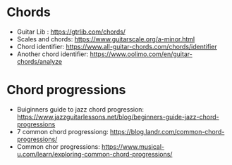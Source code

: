 # Chords
- Guitar Lib : https://gtrlib.com/chords/
- Scales and chords: https://www.guitarscale.org/a-minor.html
- Chord identifier: https://www.all-guitar-chords.com/chords/identifier
- Another chord identifier: https://www.oolimo.com/en/guitar-chords/analyze

# Chord progressions
- Buiginners guide to jazz chord progression: https://www.jazzguitarlessons.net/blog/beginners-guide-jazz-chord-progressions
- 7 common chord progressiong: https://blog.landr.com/common-chord-progressions/
- Common chor progressions: https://www.musical-u.com/learn/exploring-common-chord-progressions/

